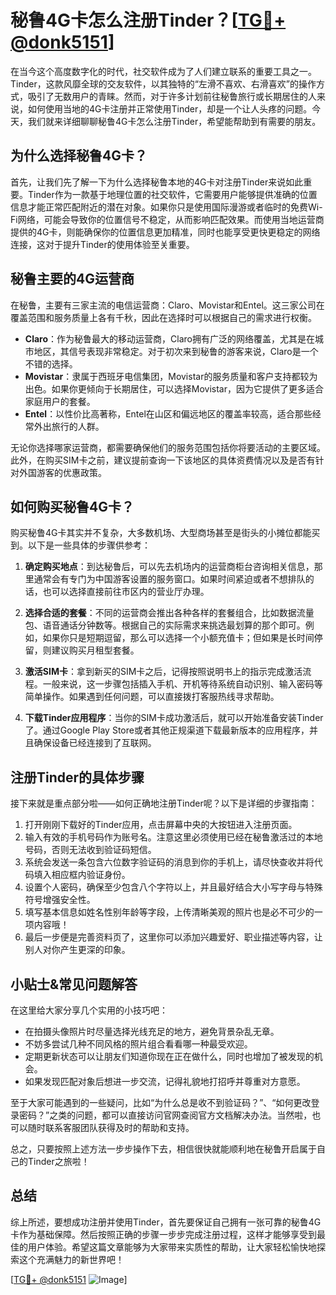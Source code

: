 # 秘鲁4G卡怎么注册Tinder？[[TG💪+ @donk5151](https://t.me/s/donk5151)]

在当今这个高度数字化的时代，社交软件成为了人们建立联系的重要工具之一。Tinder，这款风靡全球的交友软件，以其独特的“左滑不喜欢、右滑喜欢”的操作方式，吸引了无数用户的青睐。然而，对于许多计划前往秘鲁旅行或长期居住的人来说，如何使用当地的4G卡注册并正常使用Tinder，却是一个让人头疼的问题。今天，我们就来详细聊聊秘鲁4G卡怎么注册Tinder，希望能帮助到有需要的朋友。

## 为什么选择秘鲁4G卡？

首先，让我们先了解一下为什么选择秘鲁本地的4G卡对注册Tinder来说如此重要。Tinder作为一款基于地理位置的社交软件，它需要用户能够提供准确的位置信息才能正常匹配附近的潜在对象。如果你只是使用国际漫游或者临时的免费Wi-Fi网络，可能会导致你的位置信号不稳定，从而影响匹配效果。而使用当地运营商提供的4G卡，则能确保你的位置信息更加精准，同时也能享受更快更稳定的网络连接，这对于提升Tinder的使用体验至关重要。

## 秘鲁主要的4G运营商

在秘鲁，主要有三家主流的电信运营商：Claro、Movistar和Entel。这三家公司在覆盖范围和服务质量上各有千秋，因此在选择时可以根据自己的需求进行权衡。

- **Claro**：作为秘鲁最大的移动运营商，Claro拥有广泛的网络覆盖，尤其是在城市地区，其信号表现非常稳定。对于初次来到秘鲁的游客来说，Claro是一个不错的选择。
- **Movistar**：隶属于西班牙电信集团，Movistar的服务质量和客户支持都较为出色。如果你更倾向于长期居住，可以选择Movistar，因为它提供了更多适合家庭用户的套餐。
- **Entel**：以性价比高著称，Entel在山区和偏远地区的覆盖率较高，适合那些经常外出旅行的人群。

无论你选择哪家运营商，都需要确保他们的服务范围包括你将要活动的主要区域。此外，在购买SIM卡之前，建议提前查询一下该地区的具体资费情况以及是否有针对外国游客的优惠政策。

## 如何购买秘鲁4G卡？

购买秘鲁4G卡其实并不复杂，大多数机场、大型商场甚至是街头的小摊位都能买到。以下是一些具体的步骤供参考：

1. **确定购买地点**：到达秘鲁后，可以先去机场内的运营商柜台咨询相关信息，那里通常会有专门为中国游客设置的服务窗口。如果时间紧迫或者不想排队的话，也可以选择直接前往市区内的营业厅办理。

2. **选择合适的套餐**：不同的运营商会推出各种各样的套餐组合，比如数据流量包、语音通话分钟数等。根据自己的实际需求来挑选最划算的那个即可。例如，如果你只是短期逗留，那么可以选择一个小额充值卡；但如果是长时间停留，则建议购买月租型套餐。

3. **激活SIM卡**：拿到新买的SIM卡之后，记得按照说明书上的指示完成激活流程。一般来说，这一步骤包括插入手机、开机等待系统自动识别、输入密码等简单操作。如果遇到任何问题，可以直接拨打客服热线寻求帮助。

4. **下载Tinder应用程序**：当你的SIM卡成功激活后，就可以开始准备安装Tinder了。通过Google Play Store或者其他正规渠道下载最新版本的应用程序，并且确保设备已经连接到了互联网。

## 注册Tinder的具体步骤

接下来就是重点部分啦——如何正确地注册Tinder呢？以下是详细的步骤指南：

1. 打开刚刚下载好的Tinder应用，点击屏幕中央的大按钮进入注册页面。
2. 输入有效的手机号码作为账号名。注意这里必须使用已经在秘鲁激活过的本地号码，否则无法收到验证码短信。
3. 系统会发送一条包含六位数字验证码的消息到你的手机上，请尽快查收并将代码填入相应框内验证身份。
4. 设置个人密码，确保至少包含八个字符以上，并且最好结合大小写字母与特殊符号增强安全性。
5. 填写基本信息如姓名性别年龄等字段，上传清晰美观的照片也是必不可少的一项内容哦！
6. 最后一步便是完善资料页了，这里你可以添加兴趣爱好、职业描述等内容，让别人对你产生更深的印象。

## 小贴士&常见问题解答

在这里给大家分享几个实用的小技巧吧：
- 在拍摄头像照片时尽量选择光线充足的地方，避免背景杂乱无章。
- 不妨多尝试几种不同风格的照片组合看看哪一种最受欢迎。
- 定期更新状态可以让朋友们知道你现在正在做什么，同时也增加了被发现的机会。
- 如果发现匹配对象后想进一步交流，记得礼貌地打招呼并尊重对方意愿。

至于大家可能遇到的一些疑问，比如“为什么总是收不到验证码？”、“如何更改登录密码？”之类的问题，都可以直接访问官网查阅官方文档解决办法。当然啦，也可以随时联系客服团队获得及时的帮助和支持。

总之，只要按照上述方法一步步操作下去，相信很快就能顺利地在秘鲁开启属于自己的Tinder之旅啦！

## 总结

综上所述，要想成功注册并使用Tinder，首先要保证自己拥有一张可靠的秘鲁4G卡作为基础保障。然后按照正确的步骤一步步完成注册过程，这样才能够享受到最佳的用户体验。希望这篇文章能够为大家带来实质性的帮助，让大家轻松愉快地探索这个充满魅力的新世界吧！

[[TG💪+ @donk5151](https://t.me/s/donk5151) ![Image](https://i.postimg.cc/rwNCRYN7/Snipaste-2025-04-30-17-27-05.png)]